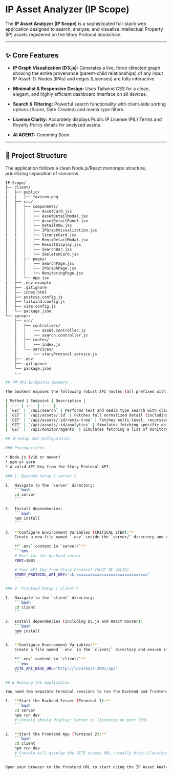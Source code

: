 # IP Asset Analyzer (IP Scope)

The **IP Asset Analyzer (IP Scope)** is a sophisticated full-stack web application designed to search, analyze, and visualize Intellectual Property (IP) assets registered on the Story Protocol blockchain.

---

## ✨ Core Features

* **IP Graph Visualization (D3.js):** Generates a live, force-directed graph showing the entire provenance (parent-child relationships) of any input IP Asset ID. Nodes (IPAs) and edges (Licenses) are fully interactive.

* **Minimalist & Responsive Design:** Uses Tailwind CSS for a clean, elegant, and highly efficient dashboard interface on all devices.

* **Search & Filtering:** Powerful search functionality with client-side sorting options (Score, Date Created) and media type filters.

* **License Clarity:** Accurately displays Public IP License (PIL) Terms and Royalty Policy details for analyzed assets.

* **AI AGENT:** Comming Soon.

---

## 📂 Project Structure

The application follows a clean Node.js/React monorepo structure, prioritizing separation of concerns.

```bash
IP-Scope/
├── client/
│   ├── public/  
│   │   ├── favicon.png         
│   ├── src/
│   │   ├── components/    
│   │   │   ├── AssetCard.jsx
│   │   │   ├── AssetDetailModal.jsx 
│   │   │   ├── AssetDetailPanel.jsx 
│   │   │   ├── DetailROw.jsx  
│   │   │   ├── IPGraphVisualization.jsx
│   │   │   ├── licenseCard.jsx
│   │   │   ├── RemixDetailModal.jsx 
│   │   │   ├── ResultDisplay.jsx 
│   │   │   ├── SearchBar.jsx  
│   │   │   └── SkeletonCard.jsx
│   │   ├── pages/               
│   │   │   ├── SearchPage.jsx   
│   │   │   ├── IPGraphPage.jsx  
│   │   │   └── MonitoringPage.jsx 
│   │   └── App.jsx              
│   ├── .env.example
│   ├── .gitignore
│   ├── index.html
│   ├── postcss.config.js
│   ├── tailwind.config.js
│   ├── vite.config.js
│   └── package.json
└── server/                      
    ├── src/
    │   ├── controllers/         
    │   │   └── asset.controller.js 
    │   │   └── search.controller.js
    │   ├── routes/
    │   │   └── index.js  
    │   └── services/
    │       └── storyProtocol.service.js 
    ├── .env.
    ├── .gitignore
    └── package.json 
    ---

## 🗺️ API Endpoints Summary

The backend exposes the following robust API routes (all prefixed with `/api`):

| Method | Endpoint | Description |
| :--- | :--- | :--- |
| `GET` | `/api/search` | Performs text and media type search with client-side sorting. |
| `GET` | `/api/assets/:id` | Fetches full normalized detail (including licenses) for a single IP Asset. |
| `GET` | `/api/assets/:id/remix-tree` | Fetches multi-level, recursive derivative and parent data for graph visualization. |
| `GET` | `/api/assets/:id/analytics` | Simulates fetching specific on-chain metrics (Royalty Split, Dispute Status). |
| `GET` | `/api/monitor/agents` | Simulates fetching a list of monitored IP assets. |

## ⚙️ Setup and Configuration

### Prerequisites

* Node.js (v18 or newer)
* npm or yarn
* A valid API Key from the Story Protocol API.

### 1. Backend Setup (`server`)

1.  Navigate to the `server` directory:
    ```bash
    cd server
    ```

2.  Install dependencies:
    ```bash
    npm install
    ```

3.  **Configure Environment Variables (CRITICAL STEP):**
    Create a new file named `.env` inside the `server/` directory and replace the placeholder with your actual Story Protocol API Key.

    **`.env` content in `server/`**
    ```env
    # Port for the backend server
    PORT=3001

    # Your API Key from Story Protocol (MUST BE VALID)
    STORY_PROTOCOL_API_KEY="sk_xxxxxxxxxxxxxxxxxxxxxxxxxxxxxxx" 
    ```

### 2. Frontend Setup (`client`)

1.  Navigate to the `client` directory:
    ```bash
    cd client
    ```

2.  Install dependencies (including D3.js and React Router):
    ```bash
    npm install
    ```

3.  **Configure Environment Variables:**
    Create a file named `.env` in the `client/` directory and ensure it points to the backend URL.

    **`.env` content in `client/`**
    ```env
    VITE_API_BASE_URL="http://localhost:3001/api"
    ```

## ▶️ Running the Application

You need two separate terminal sessions to run the backend and frontend concurrently.

1.  **Start the Backend Server (Terminal 1):**
    ```bash
    cd server
    npm run dev
    # Console should display: Server is listening on port 3001
    ```

2.  **Start the Frontend App (Terminal 2):**
    ```bash
    cd client
    npm run dev
    # Console will display the VITE access URL (usually http://localhost:5173)
    ```

Open your browser to the frontend URL to start using the IP Asset Analyzer.
